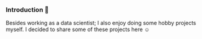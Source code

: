 ### Introduction 👋

Besides working as a data scientist; I also enjoy doing some hobby projects myself. 
I decided to share some of these projects here :relaxed: